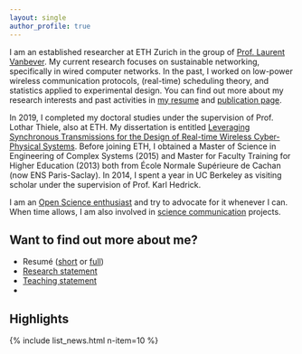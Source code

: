 ```yaml
---
layout: single
author_profile: true
---
```


I am an established researcher at ETH Zurich in the group of [Prof. Laurent Vanbever](https://nsg.ee.ethz.ch/people/laurent-vanbever/). My current research focuses on sustainable networking, specifically in wired computer networks. 
In the past, I worked on low-power wireless communication protocols, (real-time) scheduling theory, and statistics applied to experimental design.
You can find out more about my research interests and past activities in [my resume](https://nbviewer.jupyter.org/github/romain-jacob/doc_public/blob/main/cv_full.pdf) and [publication page](/publications).

In 2019, I completed my doctoral studies under the supervision of Prof. Lothar Thiele, also at ETH. My dissertation is entitled [Leveraging Synchronous Transmissions for the Design of Real-time Wireless Cyber-Physical Systems](https://github.com/romain-jacob/doctoral-thesis). Before joining ETH, I obtained a Master of Science in Engineering of Complex Systems (2015) and Master for Faculty Training for Higher Education (2013) both from École Normale Supérieure de Cachan (now ENS Paris-Saclay). In 2014, I spent a year in UC Berkeley as visiting scholar under the supervision of Prof. Karl Hedrick.

I am an [Open Science enthusiast](/pledge-to-open-science) and try to advocate for it whenever I can. When time allows, I am also involved in [science communication](/sci-comm) projects.

## Want to find out more about me?

- Resumé ([short](https://nbviewer.jupyter.org/github/romain-jacob/website/blob/main/assets/documents/cv_short.pdf) or [full](https://nbviewer.jupyter.org/github/romain-jacob/website/blob/main/assets/documents/cv_full.pdf))
- [Research statement](https://nbviewer.jupyter.org/github/romain-jacob/website/blob/main/assets/documents/research.pdf)
- [Teaching statement](https://nbviewer.jupyter.org/github/romain-jacob/website/blob/main/assets/documents/teaching.pdf)
- 
<!-- - Resumé ([short](https://nbviewer.jupyter.org/github/romain-jacob/doc_public/blob/main/cv_narrative.pdf) or [full](https://nbviewer.jupyter.org/github/romain-jacob/doc_public/blob/main/cv_full.pdf))
- [Research statement](https://nbviewer.jupyter.org/github/romain-jacob/doc_public/blob/main/research.pdf)
- [Teaching statement](https://nbviewer.jupyter.org/github/romain-jacob/doc_public/blob/main/teaching.pdf) -->
<!-- - [Publications](https://nbviewer.jupyter.org/github/romain-jacob/doc_public/blob/main/publications.pdf) -->

## Highlights

{% include list_news.html n-item=10 %}